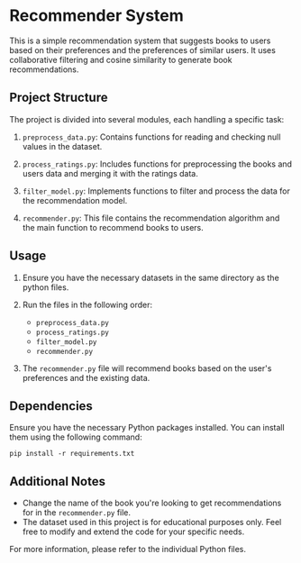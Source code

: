 # Recommender System

This is a simple recommendation system that suggests books to users based on their preferences and the preferences of similar users. It uses collaborative filtering and cosine similarity to generate book recommendations.

## Project Structure

The project is divided into several modules, each handling a specific task:

1. `preprocess_data.py`: Contains functions for reading and checking null values in the dataset.

2. `process_ratings.py`: Includes functions for preprocessing the books and users data and merging it with the ratings data.

3. `filter_model.py`: Implements functions to filter and process the data for the recommendation model.

4. `recommender.py`: This file contains the recommendation algorithm and the main function to recommend books to users.

## Usage

1. Ensure you have the necessary datasets in the same directory as the python files.

2. Run the files in the following order:

   - `preprocess_data.py`
   - `process_ratings.py`
   - `filter_model.py`
   - `recommender.py`

3. The `recommender.py` file will recommend books based on the user's preferences and the existing data.

## Dependencies

Ensure you have the necessary Python packages installed. You can install them using the following command:

```
pip install -r requirements.txt
```


## Additional Notes

- Change the name of the book you're looking to get recommendations for in the `recommender.py` file.
- The dataset used in this project is for educational purposes only. Feel free to modify and extend the code for your specific needs.

For more information, please refer to the individual Python files.


